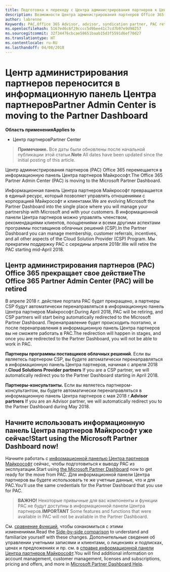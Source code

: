 ```yaml
---
title: Подготовка к переходу с Центра администрирования партнеров к Центру партнеров | Центр партнеров
description: Возможности Центра администрирования партнеров Office 365 переносятся в Центр партнеров.
author: labrenne
Keywords: PAC,Office 365 Advisor, advisor, syndication partner, PAC retire, PAC retiring
ms.openlocfilehash: 5167ed6c6f29cccc5d9bee41c7cd7b97e9d90257
ms.sourcegitcommit: 32f34476cbcae58651baab15d3f5591d6ef70d27
ms.translationtype: HT
ms.contentlocale: ru-RU
ms.lasthandoff: 04/08/2018
---
```

# <a name="partner-admin-center-is-moving-to-the-partner-dashboard"></a><span data-ttu-id="00588-103">Центр администрирования партнеров переносится в информационную панель Центра партнеров</span><span class="sxs-lookup"><span data-stu-id="00588-103">Partner Admin Center is moving to the Partner Dashboard</span></span>

**<span data-ttu-id="00588-104">Область применения</span><span class="sxs-lookup"><span data-stu-id="00588-104">Applies to</span></span>**

-  <span data-ttu-id="00588-105">Центр партнеров</span><span class="sxs-lookup"><span data-stu-id="00588-105">Partner Center</span></span>

><span data-ttu-id="00588-106">**Примечание.** Все даты были обновлены после начальной публикации этой статьи.</span><span class="sxs-lookup"><span data-stu-id="00588-106">**Note** All dates have been updated since the initial posting of this article.</span></span>

<span data-ttu-id="00588-107">Центр администрирования партнеров (PAC) Office 365 перемещается в информационную панель Центра партнеров Майкрософт.</span><span class="sxs-lookup"><span data-stu-id="00588-107">The Office 365 Partner Admin Center (PAC) is moving to the Microsoft Partner Dashboard.</span></span>

<span data-ttu-id="00588-108">Информационная панель Центра партнеров Майкрософт превращается в единый ресурс, который позволяет управлять отношениями с корпорацией Майкрософт и клиентами.</span><span class="sxs-lookup"><span data-stu-id="00588-108">We are evolving Microsoft the Partner Dashboard into the single place where you will manage your partnership with Microsoft and with your customers.</span></span> <span data-ttu-id="00588-109">В информационной панели Центра партнеров можно управлять членством, рекомендациями клиентов, поощрениями и всеми другими аспектами программы поставщиков облачных решений (CSP).</span><span class="sxs-lookup"><span data-stu-id="00588-109">In the Partner Dashboard you can manage membership, customer referrals, incentives, and all other aspects of the Cloud Solution Provider (CSP) Program.</span></span> <span data-ttu-id="00588-110">Мы прекратим поддержку PAC с середины апреля 2018г.</span><span class="sxs-lookup"><span data-stu-id="00588-110">We will retire the PAC starting mid-April 2018.</span></span>

## <a name="the-office-365-partner-admin-center-pac-will-be-retired"></a><span data-ttu-id="00588-111">Центр администрирования партнеров (PAC) Office 365 прекращает свое действие</span><span class="sxs-lookup"><span data-stu-id="00588-111">The Office 365 Partner Admin Center (PAC) will be retired</span></span>

<span data-ttu-id="00588-112">В апреле 2018 г. действие портала PAC будет прекращено, а партнеры CSP будут автоматически перенаправляться в информационную панель Центра партнеров Майкрософт.</span><span class="sxs-lookup"><span data-stu-id="00588-112">During April 2018, PAC will be retiring, and CSP partners will start being automatically redirected to the Microsoft Partner Dashboard.</span></span> <span data-ttu-id="00588-113">Перенаправление будет происходить поэтапно, и после перенаправления в информационную панель Центра партнеров вы не сможете работать в PAC.</span><span class="sxs-lookup"><span data-stu-id="00588-113">The redirection will happen in stages, and once you are redirected to the Partner Dashboard, you will not be able to work in PAC.</span></span> 

<span data-ttu-id="00588-114">**Партнеры программы поставщиков облачных решений**. Если вы являетесь партнером CSP, вы будете автоматически перенаправляться в информационную панель Центра партнеров, начиная с апреля 2018 г.</span><span class="sxs-lookup"><span data-stu-id="00588-114">**Cloud Solutions Provider partners** If you are a CSP partner, we will automatically redirect you to the Partner Dashboard starting in April 2018.</span></span> 

<span data-ttu-id="00588-115">**Партнеры-консультанты.** Если вы являетесь партнером-консультантом, вы будете автоматически перенаправляться в информационную панель Центра партнеров с мая 2018 г.</span><span class="sxs-lookup"><span data-stu-id="00588-115">**Advisor partners** If you are an Advisor partner, we will automatically redirect you to the Partner Dashboard during May 2018.</span></span>


## <a name="start-using-the-microsoft-partner-dashboard-now"></a><span data-ttu-id="00588-116">Начните использовать информационную панель Центра партнеров Майкрософт уже сейчас!</span><span class="sxs-lookup"><span data-stu-id="00588-116">Start using the Microsoft Partner Dashboard now!</span></span>

<span data-ttu-id="00588-117">Начните работать с [информационной панелью Центра партнеров Майкрософт](https://partnercenter.microsoft.com/) сейчас, чтобы подготовиться к выводу PAC из эксплуатации.</span><span class="sxs-lookup"><span data-stu-id="00588-117">Start using [the Microsoft Partner Dashboard](https://partnercenter.microsoft.com/)  now to get ready for the move from PAC.</span></span>  <span data-ttu-id="00588-118">Для информационной панели Центра партнеров вы будете использовать те же учетные данные, что и для PAC.</span><span class="sxs-lookup"><span data-stu-id="00588-118">You’ll use the same credentials for the Partner Dashboard that you use for PAC.</span></span> 

><span data-ttu-id="00588-119">**ВАЖНО!** Некоторые привычные для вас компоненты и функции PAC не будут доступны в информационной панели Центра партнеров.</span><span class="sxs-lookup"><span data-stu-id="00588-119">**IMPORTANT**  Some features and functions that were available in PAC will not be available in the Partner Dashboard.</span></span>

 <span data-ttu-id="00588-120">См. [сравнение функций](moving-from-pac-to-pc.md), чтобы ознакомиться с этими изменениями.</span><span class="sxs-lookup"><span data-stu-id="00588-120">Read the [Side-by-side comparison](moving-from-pac-to-pc.md) to understand and familiarize yourself with these changes.</span></span>  <span data-ttu-id="00588-121">Дополнительные сведения об управлении учетными записями и клиентами, о лицензиях и подписках, ценах и предложениях и пр. см. в [справке информационной панели Центра партнеров Майкрософт](https://partnercenter.microsoft.com/partner/help).</span><span class="sxs-lookup"><span data-stu-id="00588-121">You will find additional information on account management, customer management, licenses and subscriptions, pricing and offers, and more in [Microsoft Partner Dashboard Help](https://partnercenter.microsoft.com/partner/help).</span></span>

 